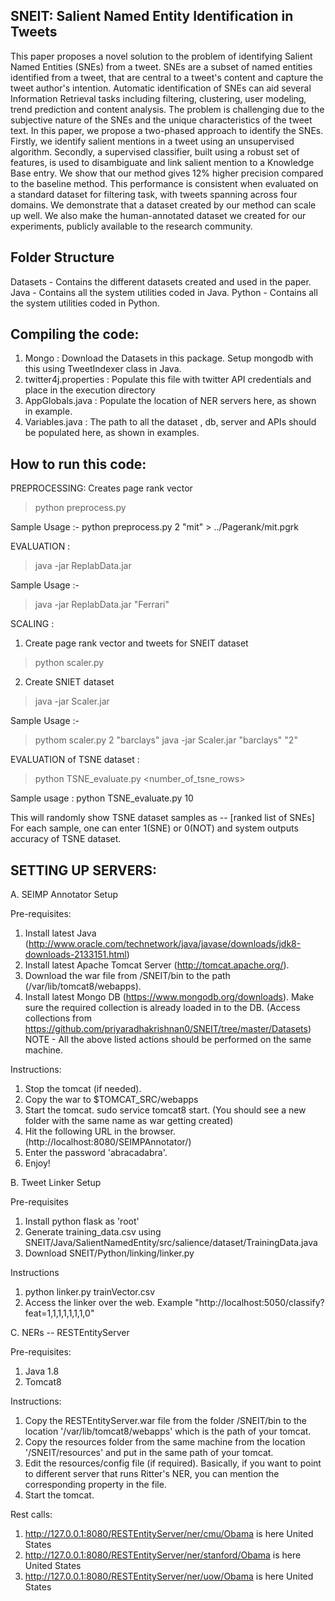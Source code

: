 SNEIT: Salient Named Entity Identification in Tweets
-----------------------------------------------------
This paper proposes a novel solution to the problem of identifying Salient Named Entities (SNEs) from a tweet. SNEs are a subset of named entities identified from a tweet, that are central to a tweet's content and capture the tweet author's intention. Automatic identification of SNEs can aid several Information Retrieval tasks including filtering, clustering, user modeling, trend prediction and content analysis. The problem is challenging due to the  subjective nature of the SNEs and the unique characteristics of the tweet text. In this paper, we propose a two-phased approach to identify the SNEs. Firstly, we identify salient mentions in a tweet using an unsupervised algorithm. Secondly, a supervised classifier, built using a robust set of features, is used to disambiguate and link salient mention to a Knowledge Base
entry. We show that our method gives 12% higher precision compared to the baseline method. This performance is consistent when evaluated on a standard dataset for filtering task, with tweets spanning across four domains. We demonstrate that a dataset created by our method can scale up
well. We also make the human-annotated dataset we created for our experiments, publicly available to the research community.

Folder Structure
-------------------
Datasets - Contains the different datasets created and used in the paper. 
Java - Contains all the system utilities coded in Java.
Python - Contains all the system utilities coded in Python.

Compiling the code:
------------------------
1. Mongo : Download the Datasets in this package. Setup mongodb with this using TweetIndexer class in Java.
2. twitter4j.properties : Populate this file with twitter API credentials and place in the execution directory
3. AppGlobals.java : Populate the location of NER servers here, as shown in example.
4. Variables.java : The path to all the dataset , db, server and APIs should be populated here, as shown in examples.

How to run this code:
-----------------------
PREPROCESSING: Creates page rank vector
> python preprocess.py <page rank node repetition factor> <Cognos topic>

Sample Usage :-
python preprocess.py 2 "mit" > ../Pagerank/mit.pgrk


EVALUATION :
> java -jar ReplabData.jar <replab query>

Sample Usage :-
> java -jar ReplabData.jar "Ferrari"


SCALING :
1. Create page rank vector and tweets for SNEIT dataset
> python scaler.py <page rank node repetition factor> <Cognos topic>
2. Create SNIET dataset
> java -jar Scaler.jar <Cognos Topic> <Sne repetition factor> 

Sample Usage :-
> pythom scaler.py 2 "barclays" 
> java -jar Scaler.jar "barclays" "2"


EVALUATION of TSNE dataset :
>python TSNE_evaluate.py <number_of_tsne_rows>

Sample usage :
python TSNE_evaluate.py 10

This will randomly show TSNE dataset samples as 
<Tweet> -- [ranked list of SNEs]
For each sample, one can enter 1(SNE) or 0(NOT) and system outputs accuracy of TSNE dataset.

SETTING UP SERVERS:
------------------------------------
A. SEIMP Annotator Setup

Pre-requisites:
  1. Install latest Java (http://www.oracle.com/technetwork/java/javase/downloads/jdk8-downloads-2133151.html)  
  2. Install latest Apache Tomcat Server (http://tomcat.apache.org/).
  3. Download the war file from /SNEIT/bin to the path (/var/lib/tomcat8/webapps).
  4. Install latest Mongo DB (https://www.mongodb.org/downloads). Make sure the required collection is already loaded in to the DB. (Access collections from https://github.com/priyaradhakrishnan0/SNEIT/tree/master/Datasets)
NOTE - All the above listed actions should be performed on the same machine.

Instructions:
  1. Stop the tomcat (if needed).
  2. Copy the war to $TOMCAT_SRC/webapps
  3. Start the tomcat. sudo service tomcat8 start. (You should see a new folder with the same name as war getting created)
  4. Hit the following URL in the browser. (http://localhost:8080/SEIMPAnnotator/)
  5. Enter the password 'abracadabra'.
  6. Enjoy!

B. Tweet Linker Setup

Pre-requisites
  1. Install python flask as 'root'
  2. Generate training_data.csv using SNEIT/Java/SalientNamedEntity/src/salience/dataset/TrainingData.java
  3. Download SNEIT/Python/linking/linker.py

Instructions
  1. python linker.py trainVector.csv
  2. Access the linker over the web. Example "http://localhost:5050/classify?feat=1,1,1,1,1,1,1,0"

C. NERs -- RESTEntityServer 

Pre-requisites:
  1. Java 1.8
  2. Tomcat8

Instructions:
  1. Copy the RESTEntityServer.war file from the folder /SNEIT/bin to the location '/var/lib/tomcat8/webapps' which is the path of your tomcat.
  2. Copy the resources folder from the same machine from the location '/SNEIT/resources' and put in the same path of your tomcat.
  3. Edit the resources/config file (if required). Basically, if you want to point to different server that runs Ritter's NER, you can mention the corresponding property in the file.
  4. Start the tomcat.

Rest calls:
  1. http://127.0.0.1:8080/RESTEntityServer/ner/cmu/Obama is here United States
  2. http://127.0.0.1:8080/RESTEntityServer/ner/stanford/Obama is here United States
  3. http://127.0.0.1:8080/RESTEntityServer/ner/uow/Obama is here United States
